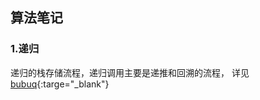 
## 算法笔记

### 1.递归
递归的栈存储流程，递归调用主要是递推和回溯的流程，
详见 [bubuq](http://www.bubuko.com/infodetail-2537183.html){:targe="_blank"}

  
